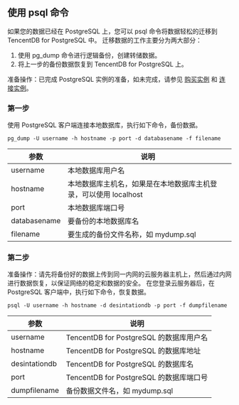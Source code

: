 
## 使用 psql 命令
如果您的数据已经在 PostgreSQL 上，您可以 psql 命令将数据轻松的迁移到 TencentDB for PostgreSQL 中。
迁移数据的工作主要分为两大部分：
1. 使用 pg_dump 命令进行逻辑备份，创建转储数据。
2. 将上一步的备份数据恢复到 TencentDB for PostgreSQL 上。

准备操作：已完成 PostgreSQL 实例的准备，如未完成，请参见 [购买实例](https://cloud.tencent.com/document/product/409/7550) 和 [连接实例](https://cloud.tencent.com/document/product/409/40429)。

### 第一步
使用 PostgreSQL 客户端连接本地数据库，执行如下命令，备份数据。
```
pg_dump -U username -h hostname -p port -d databasename -f filename
```

| 参数 | 说明 | 
|---------|---------|
| username | 本地数据库用户名|
| hostname | 本地数据库主机名，如果是在本地数据库主机登录，可以使用 localhost | 
| port | 本地数据库端口号 | 
| databasename | 要备份的本地数据库名 | 
| filename | 要生成的备份文件名称，如 mydump.sql | 

### 第二步
准备操作：请先将备份好的数据上传到同一内网的云服务器主机上，然后通过内网进行数据恢复，以保证网络的稳定和数据的安全。
在您登录云服务器后，在 PostgreSQL 客户端中，执行如下命令，恢复数据。
```
psql -U username -h hostname -d desintationdb -p port -f dumpfilename
```

| 参数 | 说明 | 
|---------|---------|
| username | TencentDB for PostgreSQL 的数据库用户名|
| hostname |TencentDB for PostgreSQL 的数据库地址 | 
| desintationdb | TencentDB for PostgreSQL 的数据库名 | 
| port |TencentDB for PostgreSQL 的数据库端口号 | 
|dumpfilename | 备份数据文件名，如 mydump.sql | 

